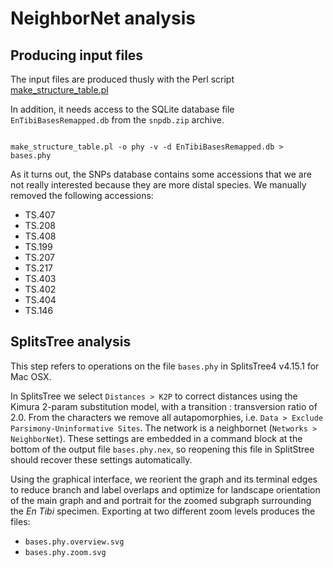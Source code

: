NeighborNet analysis
====================

Producing input files
---------------------

The input files are produced thusly with the Perl script
[make_structure_table.pl](https://github.com/naturalis/tomatogenome-en-tibi/blob/master/script/make_structure_table.pl)

In addition, it needs access to the SQLite database file `EnTibiBasesRemapped.db` from the
`snpdb.zip` archive.

```

make_structure_table.pl -o phy -v -d EnTibiBasesRemapped.db > bases.phy

```

As it turns out, the SNPs database contains some accessions that we are not really 
interested because they are more distal species. We manually removed the following 
accessions:

- TS.407
- TS.208
- TS.408
- TS.199
- TS.207
- TS.217
- TS.403
- TS.402
- TS.404
- TS.146

SplitsTree analysis
-------------------

This step refers to operations on the file `bases.phy` in SplitsTree4 v4.15.1 for Mac OSX.

In SplitsTree we select `Distances > K2P` to correct distances using the Kimura 2-param
substitution model, with a transition : transversion ratio of 2.0. From the characters
we remove all autapomorphies, i.e. `Data > Exclude Parsimony-Uninformative Sites`. The
network is a neighbornet (`Networks > NeighborNet`). These settings are embedded in a
command block at the bottom of the output file `bases.phy.nex`, so reopening this file
in SplitStree should recover these settings automatically.

Using the graphical interface, we reorient the graph and its terminal edges to reduce 
branch and label overlaps and optimize for landscape orientation of the main graph and
and portrait for the zoomed subgraph surrounding the _En Tibi_ specimen. Exporting at
two different zoom levels produces the files:

- `bases.phy.overview.svg`
- `bases.phy.zoom.svg`